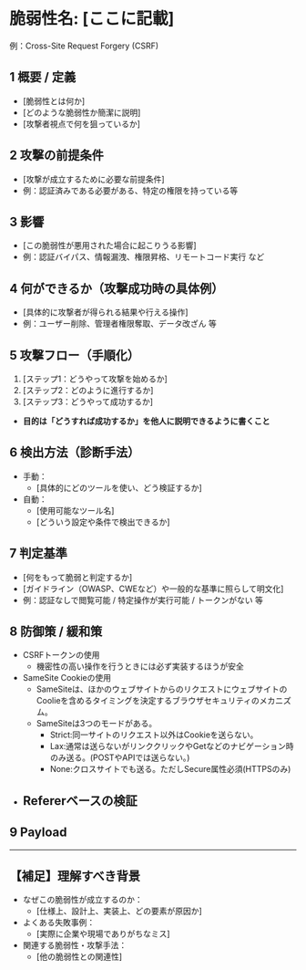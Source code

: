 # 脆弱性名: [ここに記載]  
例：Cross-Site Request Forgery (CSRF)

## 1️ 概要 / 定義
- [脆弱性とは何か]
- [どのような脆弱性か簡潔に説明]
- [攻撃者視点で何を狙っているか]

## 2️ 攻撃の前提条件
- [攻撃が成立するために必要な前提条件]
- 例：認証済みである必要がある、特定の権限を持っている等

## 3️ 影響
- [この脆弱性が悪用された場合に起こりうる影響]
- 例：認証バイパス、情報漏洩、権限昇格、リモートコード実行 など

## 4️ 何ができるか（攻撃成功時の具体例）
- [具体的に攻撃者が得られる結果や行える操作]
- 例：ユーザー削除、管理者権限奪取、データ改ざん 等

## 5️ 攻撃フロー（手順化）
1. [ステップ1：どうやって攻撃を始めるか]
2. [ステップ2：どのように進行するか]
3. [ステップ3：どうやって成功するか]
- **目的は「どうすれば成功するか」を他人に説明できるように書くこと**

## 6️ 検出方法（診断手法）
- 手動：
  - [具体的にどのツールを使い、どう検証するか]
- 自動：
  - [使用可能なツール名]
  - [どういう設定や条件で検出できるか]

## 7️ 判定基準
- [何をもって脆弱と判定するか]
- [ガイドライン（OWASP、CWEなど）や一般的な基準に照らして明文化]
- 例：認証なしで閲覧可能 / 特定操作が実行可能 / トークンがない 等

## 8️ 防御策 / 緩和策
- CSRFトークンの使用
	- 機密性の高い操作を行うときには必ず実装するほうが安全
- SameSite Cookieの使用
	- SameSiteは、ほかのウェブサイトからのリクエストにウェブサイトのCoolieを含めるタイミングを決定するブラウザセキュリティのメカニズム。
	- SameSiteは3つのモードがある。
		- Strict:同一サイトのリクエスト以外はCookieを送らない。
		- Lax:通常は送らないがリンククリックやGetなどのナビゲーション時のみ送る。(POSTやAPIでは送らない。)
		- None:クロスサイトでも送る。ただしSecure属性必須(HTTPSのみ)
- Refererベースの検証
	- 
## 9 Payload
---

## 【補足】理解すべき背景
- なぜこの脆弱性が成立するのか：
  - [仕様上、設計上、実装上、どの要素が原因か]
- よくある失敗事例：
  - [実際に企業や現場でありがちなミス]
- 関連する脆弱性・攻撃手法：
  - [他の脆弱性との関連性]